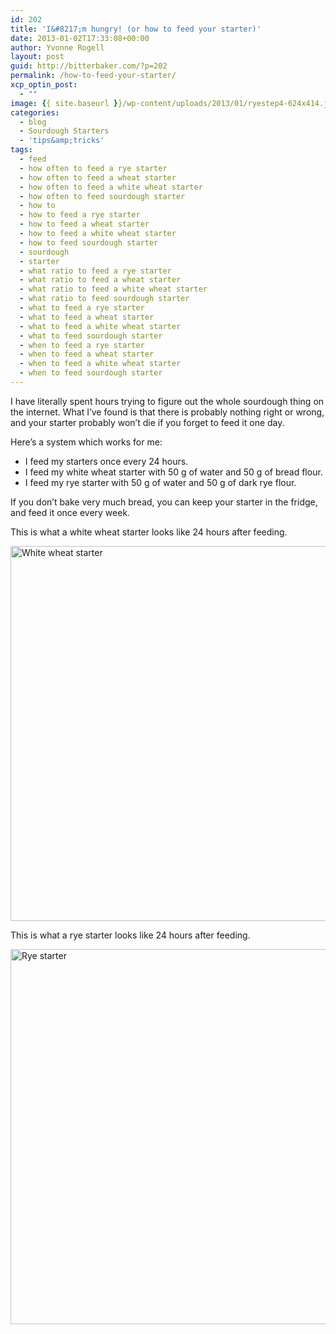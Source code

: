 ```yaml
---
id: 202
title: 'I&#8217;m hungry! (or how to feed your starter)'
date: 2013-01-02T17:33:08+00:00
author: Yvonne Rogell
layout: post
guid: http://bitterbaker.com/?p=202
permalink: /how-to-feed-your-starter/
xcp_optin_post:
  - ""
image: {{ site.baseurl }}/wp-content/uploads/2013/01/ryestep4-624x414.jpg
categories:
  - blog
  - Sourdough Starters
  - 'tips&amp;tricks'
tags:
  - feed
  - how often to feed a rye starter
  - how often to feed a wheat starter
  - how often to feed a white wheat starter
  - how often to feed sourdough starter
  - how to
  - how to feed a rye starter
  - how to feed a wheat starter
  - how to feed a white wheat starter
  - how to feed sourdough starter
  - sourdough
  - starter
  - what ratio to feed a rye starter
  - what ratio to feed a wheat starter
  - what ratio to feed a white wheat starter
  - what ratio to feed sourdough starter
  - what to feed a rye starter
  - what to feed a wheat starter
  - what to feed a white wheat starter
  - what to feed sourdough starter
  - when to feed a rye starter
  - when to feed a wheat starter
  - when to feed a white wheat starter
  - when to feed sourdough starter
---
```

I have literally spent hours trying to figure out the whole sourdough thing on the internet. What I&#8217;ve found is that there is probably nothing right or wrong, and your starter probably won&#8217;t die if you forget to feed it one day.

Here&#8217;s a system which works for me:

  * <span style="line-height: 14px;">I feed my starters once every 24 hours. </span>
  * I feed my white wheat starter with 50 g of water and 50 g of bread flour.
  * I feed my rye starter with 50 g of water and 50 g of dark rye flour.

If you don&#8217;t bake very much bread, you can keep your starter in the fridge, and feed it once every week.

This is what a white wheat starter looks like 24 hours after feeding.
  
<img alt="White wheat starter" src="http://bitterbaker.com/images/wheatstarter24h.jpg" width="600" />

This is what a rye starter looks like 24 hours after feeding.
  
<img alt="Rye starter" src="http://bitterbaker.com/images/ryestarter24h.jpg" width="600" />